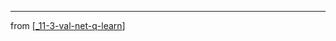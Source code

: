 
---
from [[_11-3-val-net-q-learn]]

[//begin]: # "Autogenerated link references for markdown compatibility"
[_11-3-val-net-q-learn]: _11-3-val-net-q-learn.md "_11-3-val-net-q-learn"
[//end]: # "Autogenerated link references"